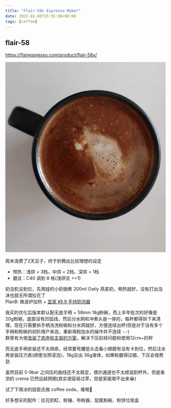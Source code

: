 ```yaml
---
title: "Flair-58x Espresso Maker"
date: 2022-02-08T15:55:00+08:00
tags: [coffee]
---
```


## flair-58

<https://flairespresso.com/product/flair-58x/>

![](/flair-coffee.jpg)

周末浪费了2天豆子，终于折腾出比较理想的设定

- 预热：浅烘 = 3档，中烘 = 2档，深烘 = 1档
- 磨豆：C40 调到 8 格(浅烘豆 +=1)

奶泡机没到位，先用娃的小奶锅煮 200ml Oatly 燕麦奶，稍热就好，没有打出泡沫也就无所谓拉花了  
PlanB: 微波炉加热 + [宜家 ¥9.9 手持奶泡器](https://www.ikea.cn/cn/zh/p/produkt-pu-luo-da-da-mo-qi-hei-se-70301165/)

我买的优化后版本默认配无底手柄 + 58mm 18g粉碗，而上半年批次的好像是 20g粉碗，底部没有凹弧线，然后分水网和冲煮头是一体的，每杯都得拆下来清理，现在只需要拆手柄洗洗粉碗和分水网就好，方便连续出杯(但是对于没有多个手柄和粉碗的初阶用户来说，重新填粉加水的操作并不连续 -.-)  
群里有大佬[改装了底座和支架的方案](https://docs.google.com/document/d/1szvhjTE2F7lzhr38phggVUO50fkbddq0/edit?usp=sharing&ouid=115932911354635105266&rtpof=true&sd=true)，解决下压前倾问题和使用12cm+的秤

而无底手柄安装还不太熟练，经常要弯腰低头去看小翅膀有没有卡到位，然后注水再安装压力表(顺便当预浸泡)，18g豆出 36g液体，如果粉磨得过细，下压会很费劲

虽然目前 5-9bar 之间压的曲线还不太稳定，偶尔通道也不太顺滋到杯外，但是香浓的 crema 已然远超预期(其实很容易过萃，但是家属喝不出来😂)

试了下用冰的屈臣氏做 coffee soda，难喝🤢

好多想买的配件：拉花奶缸、粉锤、布粉器、鼠尾粉碗、粉饼垃圾盒
